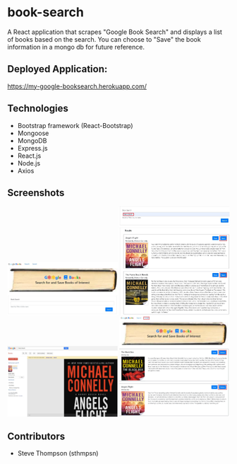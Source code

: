 # book-search
A React application that scrapes "Google Book Search" and displays a list of books based on the search. You can choose to "Save" the book information in a mongo db for future reference.

## Deployed Application:
https://my-google-booksearch.herokuapp.com/

## Technologies
* Bootstrap framework (React-Bootstrap)
* Mongoose
* MongoDB
* Express.js
* React.js
* Node.js
* Axios
 
## Screenshots
<img src="design/screenshots/01-landing.jpg" width="250" alt="landing">
<img src="design/screenshots/02-bookSearch.jpg" width="250" alt="bookSearch"> 
<img src="design/screenshots/03-viewBook.jpg" width="250" alt="viewBook">
<img src="design/screenshots/04-savedBooks.jpg" width="250" alt="savedBooks">

## Contributors
* Steve Thompson (sthmpsn)
